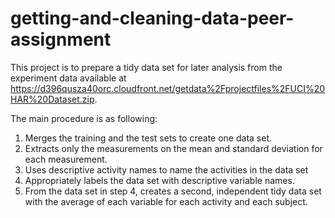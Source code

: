 # getting-and-cleaning-data-peer-assignment
This project is to prepare a tidy data set for later analysis from the experiment 
data available at https://d396qusza40orc.cloudfront.net/getdata%2Fprojectfiles%2FUCI%20HAR%20Dataset.zip. 

The main procedure is as following:

1) Merges the training and the test sets to create one data set.
2) Extracts only the measurements on the mean and standard deviation for each measurement.
3) Uses descriptive activity names to name the activities in the data set
4) Appropriately labels the data set with descriptive variable names.
5) From the data set in step 4, creates a second, independent tidy data set with the average of each variable for each activity and each subject.
